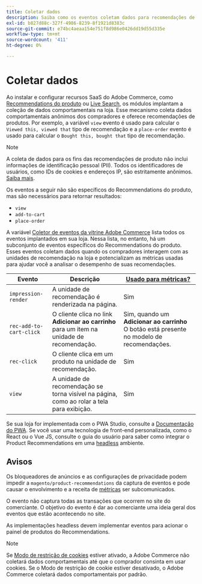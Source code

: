 ```yaml
---
title: Coletar dados
description: Saiba como os eventos coletam dados para recomendações de produto.
exl-id: b827d88c-327f-4986-8239-8f1921d8383c
source-git-commit: e74bc4aeaa154e751f8d986e0426dd19d55d335e
workflow-type: tm+mt
source-wordcount: '411'
ht-degree: 0%

---
```


# Coletar dados

Ao instalar e configurar recursos SaaS do Adobe Commerce, como [Recommendations do produto](install-configure.md) ou [Live Search](https://experienceleague.adobe.com/docs/commerce-merchant-services/live-search/onboard/install.html), os módulos implantam a coleção de dados comportamentais na loja. Esse mecanismo coleta dados comportamentais anônimos dos compradores e oferece recomendações de produtos. Por exemplo, a variável `view` evento é usado para calcular o `Viewed this, viewed that` tipo de recomendação e a `place-order` evento é usado para calcular o `Bought this, bought that` tipo de recomendação.

>[!NOTE]
>
>A coleta de dados para os fins das recomendações de produto não inclui informações de identificação pessoal (PII). Todos os identificadores de usuários, como IDs de cookies e endereços IP, são estritamente anônimos. [Saiba mais](https://www.adobe.com/privacy/experience-cloud.html).

Os eventos a seguir não são específicos do Recommendations do produto, mas são necessários para retornar resultados:

- `view`
- `add-to-cart`
- `place-order`

A variável [Coletor de eventos da vitrine Adobe Commerce](https://developer.adobe.com/commerce/services/shared-services/storefront-events/collector/#quick-start) lista todos os eventos implantados em sua loja. Nessa lista, no entanto, há um subconjunto de eventos específicos do Recommendations do produto. Esses eventos coletam dados quando os compradores interagem com as unidades de recomendação na loja e potencializam as métricas usadas para ajudar você a analisar o desempenho de suas recomendações.

| Evento | Descrição | [Usado para métricas?](workspace.md) |
| --- | --- | --- |
| `impression-render` | A unidade de recomendação é renderizada na página. | Sim |
| `rec-add-to-cart-click` | O cliente clica no link **Adicionar ao carrinho** para um item na unidade de recomendação. | Sim, quando um **Adicionar ao carrinho** O botão está presente no modelo de recomendações. |
| `rec-click` | O cliente clica em um produto na unidade de recomendação. | Sim |
| `view` | A unidade de recomendação se torna visível na página, como ao rolar a tela para exibição. | Sim |

Se sua loja for implementada com o PWA Studio, consulte a [Documentação do PWA](https://developer.adobe.com/commerce/pwa-studio/integrations/product-recommendations/). Se você usar uma tecnologia de front-end personalizada, como o React ou o Vue JS, consulte o guia do usuário para saber como integrar o Product Recommendations em uma [headless](headless.md) ambiente.

## Avisos

Os bloqueadores de anúncios e as configurações de privacidade podem impedir a `magento/product-recommendations` da captura de eventos e pode causar o envolvimento e a receita de [métricas](workspace.md) ser subcomunicados.

O evento não captura todas as transações que ocorrem no site do comerciante. O objetivo do evento é dar ao comerciante uma ideia geral dos eventos que estão acontecendo no site.

As implementações headless devem implementar eventos para acionar o painel de produtos do Recommendations.

>[!NOTE]
>
>Se [Modo de restrição de cookies](https://experienceleague.adobe.com/docs/commerce-admin/start/compliance/privacy/compliance-cookie-law.html) estiver ativado, a Adobe Commerce não coletará dados comportamentais até que o comprador consinta em usar cookies. Se o Modo de restrição de cookie estiver desativado, o Adobe Commerce coletará dados comportamentais por padrão.

